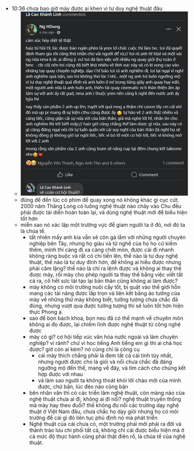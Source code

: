 - 10:36 chưa bao giờ mày được ai khen vì tư duy nghệ thuật đâu
	- ![image.png](../assets/image_1701661010484_0.png)
	- đừng để đến lúc có phim để quay xong nó không khác gì cục cứt. 2000 năm Thăng Long có luồng nghệ thuật nào chảy vào Chu đều phải được tái diễn hoàn toàn lại, và dùng nghệ thuật mới để biểu hiện tốt hơn
	- miễn sao nó xác lập một trường vực để giam người ta ở đó, nơi đó ta là chúa tể.
		- tất nhiên mấy anh kia vẫn sẽ còn gà lắm với những người chuyên nghiệp bên Tây, nhưng họ giàu và từ nghề của họ họ cứ kiếm thêm, mình thì càng đi xa càng chết mòn, được cái đi nhanh không ràng buộc và rất có chí tiến lên, thế nào là tư duy nghệ thuật, thế nào là tư duy đỉnh hơn, để không ai hiểu được nhưng phải câm lặng? thế nào là chỉ ra lệnh được và không ai thay thế được mày, rồi mày cho phép người ta thay thế bằng việc viết tất cả ra, cố hết sức tái tạo lại bản thân cũng không ai làm được?
		- mày không có môi trường nuôi cấy tốt, bị quật vào thế giới hỗn mang các tài năng được lấp trọn và liên kết bằng ảo tưởng của mày về những thứ mày không biết, tưởng tượng chưa chắc đã đúng, nhưng vượt qua được tưởng tượng thì sẽ luôn tốt hơn hiện thực Phong ạ.
		- sao để bọn bách khoa, bọn neu đã có thế mạnh về chuyên môn không ai đọ được, lại chiếm lĩnh được nghệ thuật từ công nghệ được
		- mày có gì? cơ hội tiếp xúc văn hóa nước ngoài và làm chuyên nghiệp? vì rảnh? chứ vì học tiếng Anh tiếng em gì thì ai chả học được? giờ còn ai kém? nó cũng chỉ là công cụ
			- cái mày thích chẳng phải là đem tất cả cái tinh túy nhất, nhưng người được cho là giỏi và nổi chưa chắc đã đáng ngưỡng mộ đến thế, mang về đây, và tìm cách cho chúng kết hợp được với nhau
			- và làm sao người ta không thoát khỏi lời chào mời của mình được, chứ bận, lúc đéo nào cũng bận
		- bên nhân văn thì có các triển lãm nghệ thuật, còn mảng nào của nghệ thuật chưa ai đi, không ai đi nổi? nghệ thuật truyền thống mà mày hay theo đuổi? thế không đọ nổi các trường dạy nghệ thuật ở Việt Nam đâu, chưa chắc họ dạy giỏi nhưng họ có môi trường để cái gì đó liên tục phủ định nó mà phát triển
		- Nghệ thuật của cái chưa có, một trường phái mới phải ra đời và thành trào lưu chi phối tất cả, không chỉ cái được biểu hiện mà ở cả mức độ thực hành cũng phải thật điên rồ, là chúa tể của nghệ thuật.